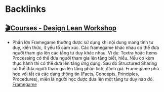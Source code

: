
# Backlinks
## [🎬Courses - Design Lean Workshop](<🎬Courses - Design Lean Workshop.md>)
- Phần lớn Framegame thường được sử dụng khi nội dung mang tính tư duy, kiến thức, ít yếu tố cảm xúc. Các framegame khác nhau có thể đưa người tham gia lên các tầng tư duy khác nhau. Ví dụ: Textra hoặc Items Processing có thể đưa người tham gia lên tầng biết, hiểu. Nếu có kèm thực hành thì có thể đưa lên tầng ứng dụng. Sau đó Structured Sharing có thể đưa người tham gia lên tầng phân tích, đánh giá. Framegame phù hợp với tất cả các dạng thông tin (Facts, Concepts, Principles, Procedures), miễn là người học được đưa lên một tầng tư duy nào đó. [Framegame](<Framegame.md>)

